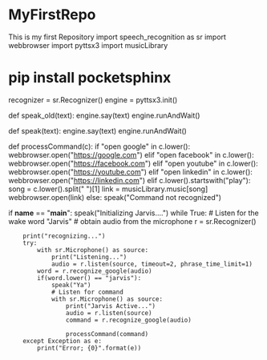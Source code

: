 # MyFirstRepo
This is my first Repository
import speech_recognition as sr
import webbrowser
import pyttsx3
import musicLibrary

# pip install pocketsphinx

recognizer = sr.Recognizer()
engine = pyttsx3.init()

def speak_old(text):
    engine.say(text)
    engine.runAndWait()

def speak(text):
    engine.say(text)
    engine.runAndWait()

def processCommand(c):
    if "open google" in c.lower():
        webbrowser.open("https://google.com")
    elif "open facebook" in c.lower():
        webbrowser.open("https://facebook.com")
    elif "open youtube" in c.lower():
        webbrowser.open("https://youtube.com")
    elif "open linkedin" in c.lower():
        webbrowser.open("https://linkedin.com")
    elif c.lower().startswith("play"):
        song = c.lower().split(" ")[1]
        link = musicLibrary.music[song]
        webbrowser.open(link)
    else:
        speak("Command not recognized")

if __name__ == "__main__":
    speak("Initializing Jarvis....")
    while True:
        # Listen for the wake word "Jarvis"
        # obtain audio from the microphone
        r = sr.Recognizer()
          
        print("recognizing...")
        try:
            with sr.Microphone() as source:
                print("Listening...")
                audio = r.listen(source, timeout=2, phrase_time_limit=1)
            word = r.recognize_google(audio)
            if(word.lower() == "jarvis"):
                speak("Ya")
                # Listen for command
                with sr.Microphone() as source:
                    print("Jarvis Active...")
                    audio = r.listen(source)
                    command = r.recognize_google(audio)

                    processCommand(command)
        except Exception as e:
            print("Error; {0}".format(e))
